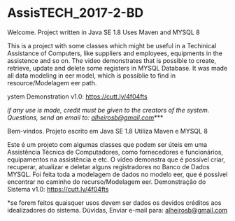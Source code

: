 # AssisTECH_2017-2-BD
Welcome.
Project written in Java SE 1.8
Uses Maven and MYSQL 8

This is a project with some classes which might be useful in  a Techinical Assistance of Computers, like suppliers and employees, equipments in the assistence and so on. The video demonstrates that is possible to create, retrieve, update and delete some registers in MYSQL Database. It was made all data modeling in eer model, which is possiblie to find in resource/Modelagem eer path.

ystem Demonstration v1.0: https://cutt.ly/4f04fts

*if any use is made, credit must be given to the creators of the system.
Questions, send an email to: alheirosb@gmail.com****

Bem-vindos. 
Projeto escrito em Java SE 1.8
Utiliza Maven e MYSQL 8

Este é um projeto com algumas classes que podem ser úteis em uma Assistência Técnica de Computadores, como fornecedores e funcionários, equipamentos na assistência e etc. O vídeo demonstra que é possível criar, recuperar, atualizar e deletar alguns registradores no Banco de Dados MYSQL. Foi feita toda a modelagem de dados no modelo eer, que é possível encontrar no caminho do recurso/Modelagem eer.
Demonstração do Sistema v1.0: https://cutt.ly/4f04fts

*se forem feitos quaisquer usos devem ser dados os devidos créditos aos idealizadores do sistema. 
Dúvidas, Enviar e-mail para: alheirosb@gmail.com



